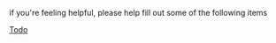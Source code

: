 if you're feeling helpful, please help fill out some of the following
items

[Todo](Category:Wiki_Stuff "wikilink")
